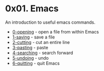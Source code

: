 # 0x01. Emacs

An introduction to useful emacs commands.

* [0-opening](0-opening) - open a file from within Emacs
* [1-saving](1-saving) - save a file
* [2-cutting](2-cutting) - cut an entire line
* [3-pasting](3-pasting) - paste
* [4-searching](4-searching) - search forward
* [5-undoing](5-undoing) - undo
* [6-quitting](6-quitting) - quit Emacs
